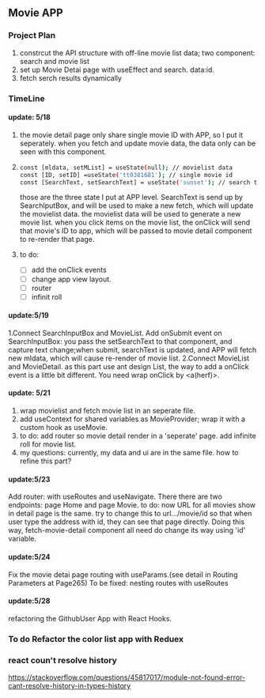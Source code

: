 
## Movie APP 
### Project Plan
1. constrcut the API structure with off-line movie list data; two component: search and movie list
2. set up Movie Detai page with useEffect and search. data:id.
4. fetch serch results dynamically

### TimeLine
#### update: 5/18
1. the movie detail page only share single movie ID with APP, so I put it seperately. when you fetch and update movie data, the data only can be seen with this component.
2.  
    ```sh
    const [mldata, setMList] = useState(null); // movielist data
    const [ID, setID] =useState('tt0381681'); // single movie id
    const [SearchText, setSearchText] = useState('sunset'); // search text
    ```

    those are the three state I put at APP level. 
    SearchText is send up by SearchIputBox, and will be used to make a new fetch, which will update the movielist data.
    the movielist data will be used to generate a new movie list.
    when you click items on the movie list, the onClick will send that movie's ID to app, which will be passed to movie detail component to re-render that page.
3. to do:
    - [ ] add the onClick events
    - [ ] change app view layout.
    - [ ] router
    - [ ] infinit roll

#### update:5/19
1.Connect SearchInputBox and MovieList. Add onSubmit event on SearchInputBox: you pass the setSearchText to that component, and capture text change;when submit, searchText is updated, and APP will fetch new mldata, which will cause re-render of movie list.
2.Connect MovieList and MovieDetail. as this part use ant design List, the way to add a onClick event is a little bit different. You need wrap onClick by <a(herf)>.

#### update: 5/21
1. wrap movielist and fetch movie list in an seperate file.
2. add useContext for shared variables as MovieProvider; wrap it with a custom hook as useMovie.
3. to do: add router so movie detail render in a 'seperate' page. add infinite roll for movie list.
4. my questions: currently, my data and ui are in the same file. how to refine this part?



#### update:5/23
Add router: with useRoutes and useNavigate. There there are two endpoints: page Home and page Movie.
to do: now URL for all movies show in detail page is the same. try to change this to url.../movie/id  so that when user type the address with id, they can see that page directly.   Doing this way, fetch-movie-detail component all need do change its way using 'id' variable. 


#### update:5/24
Fix the movie detai page routing with useParams.(see detail in Routing Parameters at Page265)
To be fixed: nesting routes with useRoutes

#### update:5/28
refactoring the GithubUser App with React Hooks.


### To do Refactor the color list app with Reduex


### react coun't resolve history
https://stackoverflow.com/questions/45817017/module-not-found-error-cant-resolve-history-in-types-history
